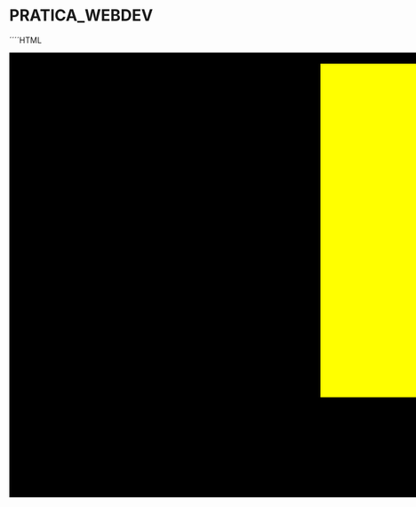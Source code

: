 # PRATICA_WEBDEV
´´´´HTML
<!DOCTYPE html>
<html lang="en">
<head>
    <meta charset="UTF-8">
    <meta name="viewport" content="width=device-width, initial-scale=1.0">
    <title>Document</title>
</head>
<style>
    .caixaCentro {
        width: 1080px;
        height: 800px;
        background-color: black;
    }


    .caixaEsquerda {
        width: 500px;
        height: 600px;
        background-color: red;
        float: left;
        margin: 20px;
    }


    .caixaDireita {
        width: 500px;
        height: 600px;
        background-color: yellow;
        float: right;
        margin: 20px;
    }
</style>


</head>
<body>
<div>
    <div class="caixaCentro">
        <div class="caixaEsquerda"></div>
        <div class="caixaDireita"></div>
    </div>
</div>
</body>

</html>
